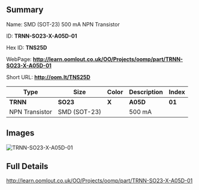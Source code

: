 

## Summary
 
Name:  SMD (SOT-23) 500 mA NPN Transistor 

ID: __TRNN-SO23-X-A05D-01__

Hex ID: __TNS25D__

WebPage: __http://learn.oomlout.co.uk/OO/Projects/oomp/part/TRNN-SO23-X-A05D-01__

Short URL: __http://oom.lt/TNS25D__


| Type   | Size   | Color   | Description   | Index   |    
| ----- | ------   | ------   | -----   | ----   |    
| __TRNN__   					| __SO23__   					| __X__    						| __A05D__    					| __01__ |    
| NPN Transistor		| SMD (SOT-23)	| 		| 500 mA	| 	|

## Images
![TRNN-SO23-X-A05D-01](http://oomlout.com/oomp-gen/parts/TRNN-SO23-X-A05D-01/TRNN-SO23-X-A05D-01_420.jpg)

## Full Details

 http://learn.oomlout.co.uk/OO/Projects/oomp/part/TRNN-SO23-X-A05D-01

